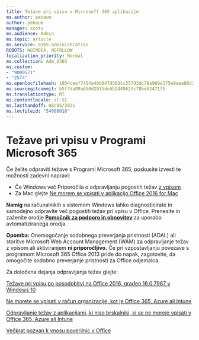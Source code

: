 ```yaml
---
title: Težave pri vpisu v Microsoft 365 aplikacije
ms.author: pebaum
author: pebaum
manager: scotv
ms.audience: Admin
ms.topic: article
ms.service: o365-administration
ROBOTS: NOINDEX, NOFOLLOW
localization_priority: Normal
ms.collection: Adm_O365
ms.custom:
- "9000571"
- "2574"
ms.openlocfilehash: 1954ceef7454a4bb047d366cc55793dc78a969e375e9eea88d2d0dbe7f4997ef
ms.sourcegitcommit: b5f7da89a650d2915dc652449623c78be6247175
ms.translationtype: MT
ms.contentlocale: sl-SI
ms.lasthandoff: 08/05/2021
ms.locfileid: "54088016"
---
```

# <a name="issues-signing-into-microsoft-365-apps"></a>Težave pri vpisu v Programi Microsoft 365

Če želite odpraviti težave s Programi Microsoft 365, poskusite izvesti te možnosti zadevni napravi:  

- Če Windows več Priporočila o odpravljanju pogostih težav [z vpisom](https://docs.microsoft.com/office365/troubleshoot/administration/disabling-adal-wam-not-recommended#recommendations-on-resolving-common-sign-in-issues)
- Za Mac glejte [Ne morem se vpisati v aplikacijo Office 2016 for Mac](https://docs.microsoft.com/office365/troubleshoot/authentication/sign-in-to-office-2016-for-mac-fail)

**Namig** na računalnikih s sistemom Windows lahko diagnosticirate in samodejno odpravite več pogostih težav pri vpisu v Office. Prenesite in zaženite orodje **[Pomočnik za podporo in obnovitev](https://aka.ms/SaRA-OfficeSignInScenario)** za uporabo avtomatiziranega orodja.

**Opomba:** Onemogočanje sodobnega preverjanja pristnosti (ADAL) ali storitve Microsoft Web Account Management (WAM) za odpravljanje težav z vpisom ali aktiviranjem **ni priporočljivo.** Če pri vzpostavljanju povezave s programom Microsoft 365 Office 2013 pride do [](https://docs.microsoft.com/microsoft-365/admin/security-and-compliance/enable-modern-authentication) napak, zagotovite, da omogočite sodobno preverjanje pristnosti za Office odjemalca.

Za določena dejanja odpravljanja težav glejte:

[Težave pri vpisu po posodobitvi na Office 2016, graden 16.0.7967 v Windows 10](https://docs.microsoft.com/office365/troubleshoot/administration/connection-issue-when-sign-in-office-2016)  

[Ne morete se vpisati v račun organizacije, kot je Office 365, Azure ali Intune](https://docs.microsoft.com/office365/troubleshoot/authentication/sign-in-to-office-365-azure-intune)

[Odpravljanje težav z aplikacijami, ki niso brskalniki, ki se ne morejo vpisati v Office 365, Azure ali Intune](https://support.office.com/article/how-to-troubleshoot-non-browser-apps-that-can-t-sign-in-to-office-365-azure-or-intune-3ba1b268-66f6-462c-b0e5-070f5c2603c1?ui=en-US&rs=en-US&ad=US)

[Večkrat pozvan k vnosu poverilnic v Office](https://docs.microsoft.com/office365/troubleshoot/authentication/access-denied-when-connect-to-office-365)